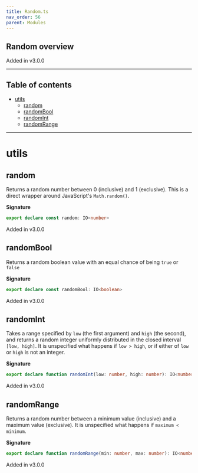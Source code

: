 ```yaml
---
title: Random.ts
nav_order: 56
parent: Modules
---
```


## Random overview

Added in v3.0.0

---

<h2 class="text-delta">Table of contents</h2>

- [utils](#utils)
  - [random](#random)
  - [randomBool](#randombool)
  - [randomInt](#randomint)
  - [randomRange](#randomrange)

---

# utils

## random

Returns a random number between 0 (inclusive) and 1 (exclusive). This is a direct wrapper around JavaScript's
`Math.random()`.

**Signature**

```ts
export declare const random: IO<number>
```

Added in v3.0.0

## randomBool

Returns a random boolean value with an equal chance of being `true` or `false`

**Signature**

```ts
export declare const randomBool: IO<boolean>
```

Added in v3.0.0

## randomInt

Takes a range specified by `low` (the first argument) and `high` (the second), and returns a random integer uniformly
distributed in the closed interval `[low, high]`. It is unspecified what happens if `low > high`, or if either of
`low` or `high` is not an integer.

**Signature**

```ts
export declare function randomInt(low: number, high: number): IO<number>
```

Added in v3.0.0

## randomRange

Returns a random number between a minimum value (inclusive) and a maximum value (exclusive). It is unspecified what
happens if `maximum < minimum`.

**Signature**

```ts
export declare function randomRange(min: number, max: number): IO<number>
```

Added in v3.0.0
